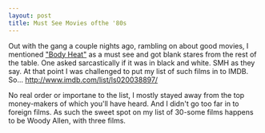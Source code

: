 ```yaml
---
layout: post
title: Must See Movies ofthe '80s
---
```

Out with the gang a couple nights ago, rambling on about good movies, I mentioned ["Body Heat"](http://www.imdb.com/title/tt0082089/combined)
as a must see and got blank stares from
the rest of the table. One asked sarcastically if it was in black and white. SMH as they say. At that point I was challenged to put
my list of such films in to IMDB. So... http://www.imdb.com/list/ls020038897/

No real order or importane to the list, I mostly stayed away from the top money-makers of which you'll have heard. And I didn't go too far
in to foreign films. As such the sweet spot on my list of 30-some films happens to be Woody Allen, with three films.
